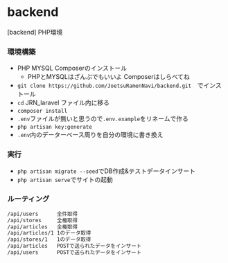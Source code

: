 # backend
[backend] PHP環境

### 環境構築

- PHP MYSQL Composerのインストール
  - PHPとMYSQLはざんぷでもいいよ Composerはしらべてね
- `git clone https://github.com/JoetsuRamenNavi/backend.git`　でインストール
- `cd` JRN_laravel ファイル内に移る
- `composer install`
- `.env`ファイルが無いと思うので`.env.example`をリネームで作る
- `php artisan key:generate`
- `.env`内のデーターベース周りを自分の環境に書き換え

### 実行

- `php artisan migrate --seed`でDB作成&テストデータインサート
- `php artisan serve`でサイトの起動

### ルーティング

```bash
/api/users      全件取得
/api/stores     全権取得
/api/articles   全権取得
/api/articles/1 1のデータ取得
/api/stores/1   1のデータ取得
/api/articles   POSTで送られたデータをインサート
/api/users      POSTで送られたデータをインサート
```